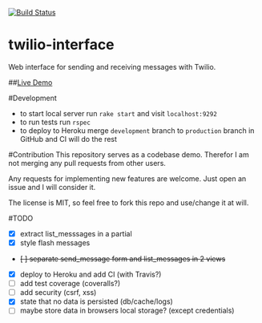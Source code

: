 [![Build Status](https://travis-ci.org/razorcd/twilio-interface.svg?branch=master)](https://travis-ci.org/razorcd/twilio-interface)

# twilio-interface

Web interface for sending and receiving messages with Twilio.

##[Live Demo](https://twilio-interface.herokuapp.com/)

#Development

- to start local server run `rake start` and visit `localhost:9292`
- to run tests run `rspec`
- to deploy to Heroku merge `development` branch to `production` branch in GitHub and CI will do the rest

#Contribution
This repository serves as a codebase demo. Therefor I am not merging any pull requests from other users.

Any requests for implementing new features are welcome. Just open an issue and I will consider it.

The license is MIT, so feel free to fork this repo and use/change it at will.

#TODO
- [x] extract list_messsages in a partial
- [x] style flash messages
- ~~[ ] separate send_message form and list_messages in 2 views~~
- [x] deploy to Heroku and add CI (with Travis?)
- [ ] add test coverage (coveralls?)
- [ ] add security (csrf, xss)
- [x] state that no data is persisted (db/cache/logs)
- [ ] maybe store data in browsers local storage? (except credentials)
